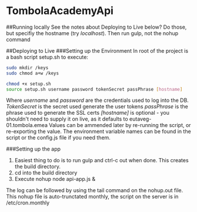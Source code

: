 # TombolaAcademyApi
##Running locally
See the notes about Deploying to Live below? Do those, but specifiy the hostname (try *localhost*). Then run gulp, not the nohup command

##Deploying to Live
###Setting up the Environment
In root of the project is a bash script setup.sh to execute:
````bash
sudo mkdir /keys
sudo chmod a+w /keys

chmod +x setup.sh
source setup.sh username password tokenSecret passPhrase [hostname]
````
Where *username* and *password* are the credentials used to log into the DB. 
*TokenSecret* is the secret used generate the user tokens
*passPhrase* is the phrase used to generate the SSL certs
*[hostname]* is optional - you shouldn't need to supply it on live, as it defaults to eutaveg-01.tombola.emea
Values can be ammended later by re-running the script, or re-exporting the value. The environment variable names can be found in the script or the config.js file if you need them.

###Setting up the app
1. Easiest thing to do is to run gulp  and ctrl-c out when done. This creates the build directory. 
2. cd into the build directory 
3. Execute nohup node api-app.js &

The log can be followed by using the tail command on the nohup.out file. This nohup file is auto-trunctated monthly, the script on the server is in /etc/cron.monthly



